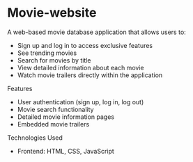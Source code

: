 # Movie-website

A web-based movie database application that allows users to:

- Sign up and log in to access exclusive features
- See trending movies
- Search for movies by title
- View detailed information about each movie
- Watch movie trailers directly within the application

Features

- User authentication (sign up, log in, log out)
- Movie search functionality
- Detailed movie information pages
- Embedded movie trailers

Technologies Used

- Frontend: HTML, CSS, JavaScript
